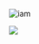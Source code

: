 ![iam](https://user-images.githubusercontent.com/33872448/102024951-f2f56a00-3da5-11eb-8ec2-0d83572d5346.gif)

<img src="https://github-readme-stats.vercel.app/api?username=warinyourself&show_icons=true&title_color=00AEFF&icon_color=2DDE98&text_color=FFFFFF&bg_color=050F2C&hide_border=true"/>